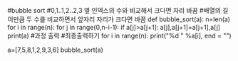 #bubble sort
#0,1..1,2..2,3 옆 인덱스의 수와 비교해서 크다면 자리 바꿈
#배열의 길이만큼 두 수를 비교하면서 앞자리 자리가 크다면 바꿈
def bubble_sort(a):
    n=len(a)
    for i in range(n):
        for j in range(0,n-i-1):
            if a[j]>a[j+1]:
                a[j],a[j+1]=a[j+1],a[j]
            print(a) #과정 출력
    #최종출력하기
    for i in range(n):
        print("%d " %a[i], end = "")
        
a=[7,5,8,1,2,9,3,6]
bubble_sort(a)